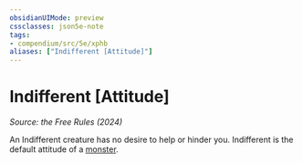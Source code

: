 ```yaml
---
obsidianUIMode: preview
cssclasses: json5e-note
tags:
- compendium/src/5e/xphb
aliases: ["Indifferent [Attitude]"]
---
```

# Indifferent [Attitude]
*Source: the Free Rules (2024)* 

An Indifferent creature has no desire to help or hinder you. Indifferent is the default attitude of a [monster](rules/variant-rules/monster-xphb.md).